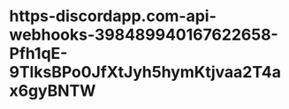 # https-discordapp.com-api-webhooks-398489940167622658-Pfh1qE-9TlksBPo0JfXtJyh5hymKtjvaa2T4ax6gyBNTW